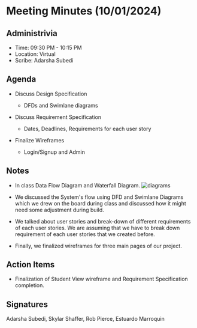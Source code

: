 # Meeting Minutes (10/01/2024)

## Administrivia
<!-- The scribe is the person taking the _notes_. This is encouraged to be a single person to reduce problems. -->
* Time: 09:30 PM - 10:15 PM
* Location: Virtual
* Scribe: Adarsha Subedi

## Agenda
* Discuss Design Specification
  * DFDs and Swimlane diagrams

* Discuss Requirement Specification
  * Dates, Deadlines, Requirements for each user story

* Finalize Wireframes
  * Login/Signup and Admin 

## Notes

- In class Data Flow Diagram and Waterfall Diagram.
![diagrams](../../assets/diagrams.png)

- We discussed the System's flow using DFD and Swimlane Diagrams which we drew on the board during class and discussed how it might need some adjustment during build. 

- We talked about user stories and break-down of different requirements of each user stories. We are assuming that we have to break down requirement of each user stories that we created before.

- Finally, we finalized wireframes for three main pages of our project.

## Action Items
- Finalization of Student View wireframe and Requirement Specification completion.

## Signatures
<!-- Add signatures on 10/01/2024 -->
Adarsha Subedi, Skylar Shaffer, Rob Pierce, Estuardo Marroquin
